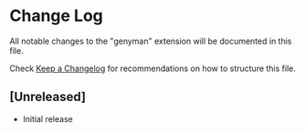 # Change Log
All notable changes to the "genyman" extension will be documented in this file.

Check [Keep a Changelog](http://keepachangelog.com/) for recommendations on how to structure this file.

## [Unreleased]
- Initial release